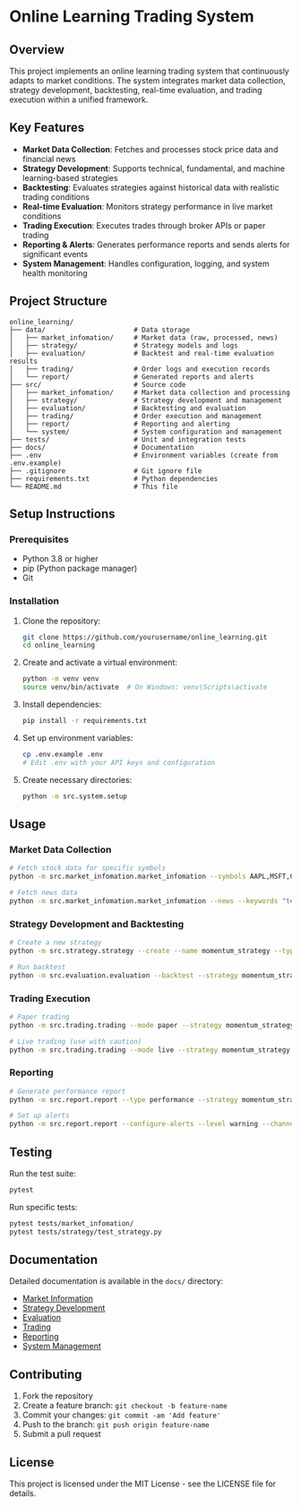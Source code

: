 # Online Learning Trading System

## Overview

This project implements an online learning trading system that continuously adapts to market conditions. The system integrates market data collection, strategy development, backtesting, real-time evaluation, and trading execution within a unified framework.

## Key Features

- **Market Data Collection**: Fetches and processes stock price data and financial news
- **Strategy Development**: Supports technical, fundamental, and machine learning-based strategies
- **Backtesting**: Evaluates strategies against historical data with realistic trading conditions
- **Real-time Evaluation**: Monitors strategy performance in live market conditions
- **Trading Execution**: Executes trades through broker APIs or paper trading
- **Reporting & Alerts**: Generates performance reports and sends alerts for significant events
- **System Management**: Handles configuration, logging, and system health monitoring

## Project Structure

```
online_learning/
├── data/                      # Data storage
│   ├── market_infomation/     # Market data (raw, processed, news)
│   ├── strategy/              # Strategy models and logs
│   ├── evaluation/            # Backtest and real-time evaluation results
│   ├── trading/               # Order logs and execution records
│   └── report/                # Generated reports and alerts
├── src/                       # Source code
│   ├── market_infomation/     # Market data collection and processing
│   ├── strategy/              # Strategy development and management
│   ├── evaluation/            # Backtesting and evaluation
│   ├── trading/               # Order execution and management
│   ├── report/                # Reporting and alerting
│   └── system/                # System configuration and management
├── tests/                     # Unit and integration tests
├── docs/                      # Documentation
├── .env                       # Environment variables (create from .env.example)
├── .gitignore                 # Git ignore file
├── requirements.txt           # Python dependencies
└── README.md                  # This file
```

## Setup Instructions

### Prerequisites

- Python 3.8 or higher
- pip (Python package manager)
- Git

### Installation

1. Clone the repository:
   ```bash
   git clone https://github.com/yourusername/online_learning.git
   cd online_learning
   ```

2. Create and activate a virtual environment:
   ```bash
   python -m venv venv
   source venv/bin/activate  # On Windows: venv\Scripts\activate
   ```

3. Install dependencies:
   ```bash
   pip install -r requirements.txt
   ```

4. Set up environment variables:
   ```bash
   cp .env.example .env
   # Edit .env with your API keys and configuration
   ```

5. Create necessary directories:
   ```bash
   python -m src.system.setup
   ```

## Usage

### Market Data Collection

```bash
# Fetch stock data for specific symbols
python -m src.market_infomation.market_infomation --symbols AAPL,MSFT,GOOGL --start-date 2023-01-01

# Fetch news data
python -m src.market_infomation.market_infomation --news --keywords "technology,earnings" --start-date 2023-01-01
```

### Strategy Development and Backtesting

```bash
# Create a new strategy
python -m src.strategy.strategy --create --name momentum_strategy --type technical

# Run backtest
python -m src.evaluation.evaluation --backtest --strategy momentum_strategy --start-date 2023-01-01 --end-date 2023-06-30
```

### Trading Execution

```bash
# Paper trading
python -m src.trading.trading --mode paper --strategy momentum_strategy

# Live trading (use with caution)
python -m src.trading.trading --mode live --strategy momentum_strategy
```

### Reporting

```bash
# Generate performance report
python -m src.report.report --type performance --strategy momentum_strategy --format html

# Set up alerts
python -m src.report.report --configure-alerts --level warning --channel email
```

## Testing

Run the test suite:

```bash
pytest
```

Run specific tests:

```bash
pytest tests/market_infomation/
pytest tests/strategy/test_strategy.py
```

## Documentation

Detailed documentation is available in the `docs/` directory:

- [Market Information](docs/market_infomation.md)
- [Strategy Development](docs/strategy.md)
- [Evaluation](docs/evaluation.md)
- [Trading](docs/trading.md)
- [Reporting](docs/report.md)
- [System Management](docs/system.md)

## Contributing

1. Fork the repository
2. Create a feature branch: `git checkout -b feature-name`
3. Commit your changes: `git commit -am 'Add feature'`
4. Push to the branch: `git push origin feature-name`
5. Submit a pull request

## License

This project is licensed under the MIT License - see the LICENSE file for details.